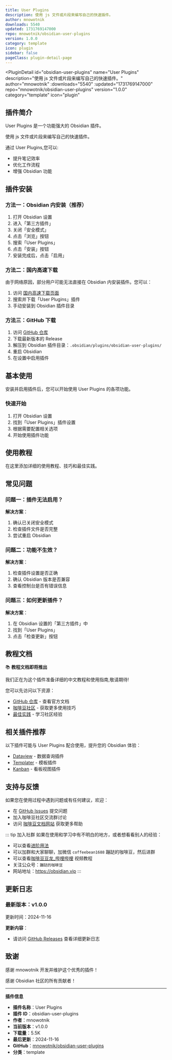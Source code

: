 ```yaml
---
title: User Plugins
description: 使用 js 文件或片段来编写自己的快速插件。
author: mnowotnik
downloads: 5540
updated: 1731769147000
repo: mnowotnik/obsidian-user-plugins
version: 1.0.0
category: template
icon: plugin
sidebar: false
pageClass: plugin-detail-page
---
```


<PluginDetail
  id="obsidian-user-plugins"
  name="User Plugins"
  description="使用 js 文件或片段来编写自己的快速插件。"
  author="mnowotnik"
  :downloads="5540"
  :updated="1731769147000"
  repo="mnowotnik/obsidian-user-plugins"
  version="1.0.0"
  category="template"
  icon="plugin"
>

<!-- AUTO_GENERATED_START -->
## 插件简介

User Plugins 是一个功能强大的 Obsidian 插件。

使用 js 文件或片段来编写自己的快速插件。

通过 User Plugins,您可以:

- 提升笔记效率
- 优化工作流程
- 增强 Obsidian 功能

<!-- AUTO_GENERATED_END -->

<!-- AUTO_GENERATED_START -->
## 插件安装

### 方法一：Obsidian 内安装（推荐）

1. 打开 Obsidian 设置
2. 进入「第三方插件」
3. 关闭「安全模式」
4. 点击「浏览」按钮
5. 搜索「User Plugins」
6. 点击「安装」按钮
7. 安装完成后，点击「启用」

### 方法二：国内高速下载

由于网络原因，部分用户可能无法直接在 Obsidian 内安装插件。您可以：

1. 访问 [国内高速下载页面](/zh/documentation/obsidian-plugins-download.html)
2. 搜索并下载「User Plugins」插件
3. 手动安装到 Obsidian 插件目录

### 方法三：GitHub 下载

1. 访问 [GitHub 仓库](https://github.com/mnowotnik/obsidian-user-plugins)
2. 下载最新版本的 Release
3. 解压到 Obsidian 插件目录：`.obsidian/plugins/obsidian-user-plugins/`
4. 重启 Obsidian
5. 在设置中启用插件

## 基本使用

安装并启用插件后，您可以开始使用 User Plugins 的各项功能。

### 快速开始

1. 打开 Obsidian 设置
2. 找到「User Plugins」插件设置
3. 根据需要配置相关选项
4. 开始使用插件功能

<!-- AUTO_GENERATED_END -->

<!-- CUSTOM_CONTENT_START:tutorial -->
## 使用教程

在这里添加详细的使用教程、技巧和最佳实践。

<!-- CUSTOM_CONTENT_END:tutorial -->

<!-- SHARED_CONTENT_START -->
## 常见问题

### 问题一：插件无法启用？

**解决方案**：
1. 确认已关闭安全模式
2. 检查插件文件是否完整
3. 尝试重启 Obsidian

### 问题二：功能不生效？

**解决方案**：
1. 检查插件设置是否正确
2. 确认 Obsidian 版本是否兼容
3. 查看控制台是否有错误信息

### 问题三：如何更新插件？

**解决方案**：
1. 在 Obsidian 设置的「第三方插件」中
2. 找到「User Plugins」
3. 点击「检查更新」按钮

## 教程文档

📚 **教程文档即将推出**

我们正在为这个插件准备详细的中文教程和使用指南,敬请期待!

您可以先访问以下资源：
- [GitHub 仓库](https://github.com/mnowotnik/obsidian-user-plugins) - 查看官方文档
- [咖啡豆社区](/zh/bases/) - 获取更多使用技巧
- [最佳实践](/zh/best-practices/) - 学习社区经验

## 相关插件推荐

以下插件可能与 User Plugins 配合使用，提升您的 Obsidian 体验：

- [Dataview](/zh/plugins/dataview.html) - 数据查询插件
- [Templater](/zh/plugins/templater-obsidian.html) - 模板插件
- [Kanban](/zh/plugins/obsidian-kanban.html) - 看板视图插件

## 支持与反馈

如果您在使用过程中遇到问题或有任何建议，欢迎：

- 在 [GitHub Issues](https://github.com/mnowotnik/obsidian-user-plugins/issues) 提交问题
- 加入咖啡豆社区交流群讨论
- 访问 [咖啡豆文档网站](https://obsidian.vip) 获取更多帮助

::: tip 加入社群
如果在使用和学习中有不明白的地方，或者想看看别人的经验：
- 可以查看[进阶用法](/zh/advanced)
- 可以加群和大家聊聊，加微信 `coffeebean1688` 蹦跶的咖啡豆，然后进群
- 可以查看[咖啡豆豆龙_哔哩哔哩](https://space.bilibili.com/618777356) 视频教程
- 关注公众号：`蹦跶的咖啡豆`
- 网站地址：https://obsidian.vip
:::
<!-- SHARED_CONTENT_END -->

<!-- AUTO_GENERATED_START -->
## 更新日志

### 最新版本：v1.0.0

更新时间：2024-11-16

**更新内容**：
- 请访问 [GitHub Releases](https://github.com/mnowotnik/obsidian-user-plugins/releases) 查看详细更新日志

## 致谢

感谢 mnowotnik 开发并维护这个优秀的插件！

感谢 Obsidian 社区的所有贡献者！

---

**插件信息**
- **插件名称**：User Plugins
- **插件 ID**：obsidian-user-plugins
- **作者**：mnowotnik
- **当前版本**：v1.0.0
- **下载量**：5.5K
- **最后更新**：2024-11-16
- **GitHub**：[mnowotnik/obsidian-user-plugins](https://github.com/mnowotnik/obsidian-user-plugins)
- **分类**：template
<!-- AUTO_GENERATED_END -->

</PluginDetail>

